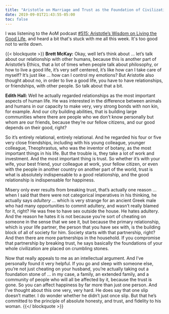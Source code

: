 ```yaml
---
title: "Aristotle on Marriage and Trust as the Foundation of Civilization"
date: 2019-09-01T21:43:55-05:00
toc: false
---
```


I was listening to the AoM podcast [#515: Aristotle’s Wisdom on Living the Good Life](https://www.artofmanliness.com/articles/aristotle-living-the-good-life/), and heard a bit that's stuck with me all this week. It's too good not to write down. 

<!--more-->

{{< blockquote >}}
**Brett McKay:** Okay, well let’s think about ... let’s talk about our relationship with other humans, because this is another part of Aristotle’s Ethics, that a lot of times when people talk about philosophy, or how to live a good life, it’s very self centered, it’s like how can I take care of myself? It’s just like ... how can I control my emotions? But Aristotle also thought about no, in order to live a good life, you have to have relationships, or friendships, with other people. So talk about that a bit.

**Edith Hall:** Well he actually regarded relationships as the most important aspects of human life. He was interested in the difference between animals and humans in our capacity to make very, very strong bonds with non kin, for example. And our city building abilities, that is building large communities where there are people who we don’t know personally but whom are our friends, because they’re our fellow citizens, and our good depends on their good, right?

So it’s entirely relational, entirely relational. And he regarded his four or five very close friendships, including with his young colleague, younger colleague, Theophrastus, who was the inventor of botany, as the most important things in his life. But the trouble is, they take a lot of work and investment. And the most important thing is trust. So whether it’s with your wife, your best friend, your colleague at work, your fellow citizen, or even with the people in another country on another part of the world, trust is what is absolutely indispensable to a good relationship, and the good relationship is indispensable for happiness.

Misery only ever results from breaking trust, that’s actually one reason ... when I said that there were not categorical imperatives in his thinking, he actually says _adultery_ ... which is very strange for an ancient Greek male who had many opportunities to commit adultery, and wasn’t really blamed for it, right? He was free to have sex outside the house. He hates adultery. And the reason he hates it is not because you’re sort of cheating on someone in the sense that we see it, but because the primary relationship, which is your life partner, the person that you have sex with, is the building block of all of society for him. Society starts with that partnership, right? And then there are more partnerships in the household. If you compromise that partnership by breaking trust, he says basically the foundations of your whole civilization are placed on crumbling stones.

Now that really appeals to me as an intellectual argument. And I’ve personally found it very helpful. If you go and sleep with someone else, you’re not just cheating on your husband, you’re actually taking out a foundation stone of ... in my case, a family, an extended family, and a community of people who will all be affected by it, because the trust is gone. So you can affect happiness by far more than just one person. And I’ve thought about this one very, very hard. He does say that one slip doesn’t matter. I do wonder whether he didn’t just once slip. But that he’s committed to the principle of absolute honesty, and trust, and fidelity to his woman.
{{</ blockquote >}}